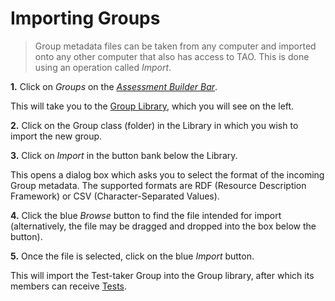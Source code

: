 <!--
created_at: 2016-12-15
authors:         
    - "Catherine Pease"
--> 

# Importing Groups

>Group metadata files can be taken from any computer and imported onto any other computer that also has access to TAO. This is done using an operation called *Import*.

**1.**  Click on *Groups* on the *[Assessment Builder Bar](../appendix/glossary.md#assessment-builder-bar)*.

This will take you to the [Group Library](../appendix/glossary.md#group-library), which you will see on the left.

**2.**  Click on the Group class (folder) in the Library in which you wish to import the new group.

**3.**  Click on *Import* in the button bank below the Library.

This opens a dialog box which asks you to select the format of the incoming Group metadata. The supported formats are RDF (Resource Description Framework) or CSV (Character-Separated Values).

<!-- Missing Screenshot: Importing Groups of Test-takers -->

**4.** Click the blue *Browse* button to find the file intended for import (alternatively, the file may be dragged and dropped into the box below the button).

**5.** Once the file is selected, click on the blue *Import* button.

This will import the Test-taker Group into the Group library, after which its members can receive [Tests](../deliveries/create-a-new-delivery.md).
